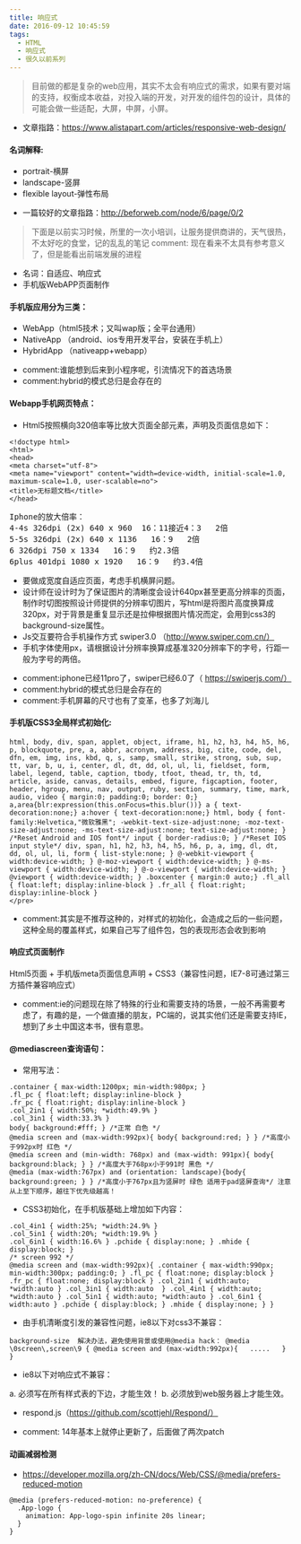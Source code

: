 ```yaml
---
title: 响应式
date: 2016-09-12 10:45:59
tags:
  - HTML
  - 响应式
  - 很久以前系列
---
```

> 目前做的都是复杂的web应用，其实不太会有响应式的需求，如果有要对端的支持，权衡成本收益，对投入端的开发，对开发的组件包的设计，具体的可能会做一些适配，大屏，中屏，小屏。

* 文章指路：https://www.alistapart.com/articles/responsive-web-design/

#### 名词解释:
- portrait-横屏
- landscape-竖屏
- flexible layout-弹性布局

* 一篇较好的文章指路：http://beforweb.com/node/6/page/0/2

> 下面是以前实习时候，所里的一次小培训，让服务提供商讲的，天气很热，不太好吃的食堂，记的乱乱的笔记
> comment: 现在看来不太具有参考意义了，但是能看出前端发展的进程

- 名词：自适应、响应式
- 手机版WebAPP页面制作

#### 手机版应用分为三类：
- WebApp（html5技术；又叫wap版；全平台通用）
- NativeApp （android、ios专用开发平台，安装在手机上）
- HybridApp （nativeapp+webapp）

* comment:谁能想到后来到小程序呢，引流情况下的首选场景
* comment:hybrid的模式总归是会存在的

#### Webapp手机网页特点：
- Html5按照横向320倍率等比放大页面全部元素，声明及页面信息如下：
```
<!doctype html>
<html>
<head>
<meta charset="utf-8">
<meta name="viewport" content="width=device-width, initial-scale=1.0, maximum-scale=1.0, user-scalable=no">
<title>无标题文档</title>
</head>
```
<pre>
Iphone的放大倍率：
4-4s 326dpi (2x) 640 x 960  16：11接近4：3   2倍
5-5s 326dpi (2x) 640 x 1136   16：9   2倍
6 326dpi 750 x 1334   16：9   约2.3倍
6plus 401dpi 1080 x 1920   16：9   约3.4倍
</pre>

- 要做成宽度自适应页面，考虑手机横屏问题。
- 设计师在设计时为了保证图片的清晰度会设计640px甚至更高分辨率的页面，制作时切图按照设计师提供的分辨率切图片，写html是将图片高度换算成320px，对于背景是重复显示还是拉伸根据图片情况而定，会用到css3的background-size属性。
- Js交互要符合手机操作方式 swiper3.0  （http://www.swiper.com.cn/）
- 手机字体使用px，请根据设计分辨率换算成基准320分辨率下的字号，行距一般为字号的两倍。

* comment:iphone已经11pro了，swiper已经6.0了（ https://swiperjs.com/）
* comment:hybrid的模式总归是会存在的
* comment:手机屏幕的尺寸也有了变革，也多了刘海儿

#### 手机版CSS3全局样式初始化:
```
html, body, div, span, applet, object, iframe, h1, h2, h3, h4, h5, h6, p, blockquote, pre, a, abbr, acronym, address, big, cite, code, del, dfn, em, img, ins, kbd, q, s, samp, small, strike, strong, sub, sup, tt, var, b, u, i, center, dl, dt, dd, ol, ul, li, fieldset, form, label, legend, table, caption, tbody, tfoot, thead, tr, th, td,
article, aside, canvas, details, embed, figure, figcaption, footer, header, hgroup, menu, nav, output, ruby, section, summary, time, mark, audio, video { margin:0; padding:0; border: 0;} a,area{blr:expression(this.onFocus=this.blur())} a { text-decoration:none;} a:hover { text-decoration:none;} html, body { font-family:Helvetica,"微软雅黑"; -webkit-text-size-adjust:none; -moz-text-size-adjust:none; -ms-text-size-adjust:none; text-size-adjust:none; } /*Reset Android and IOS font*/ input { border-radius:0; } /*Reset IOS input style*/ div, span, h1, h2, h3, h4, h5, h6, p, a, img, dl, dt, dd, ol, ul, li, form { list-style:none; } @-webkit-viewport { width:device-width; } @-moz-viewport { width:device-width; } @-ms-viewport { width:device-width; } @-o-viewport { width:device-width; } @viewport { width:device-width; } .boxcenter { margin:0 auto;} .fl_all { float:left; display:inline-block } .fr_all { float:right; display:inline-block }
</pre>
```
* comment:其实是不推荐这种的，对样式的初始化，会造成之后的一些问题，这种全局的覆盖样式，如果自己写了组件包，包的表现形态会收到影响

#### 响应式页面制作
Html5页面 + 手机版meta页面信息声明 + CSS3（兼容性问题，IE7-8可通过第三方插件兼容响应式）
* comment:ie的问题现在除了特殊的行业和需要支持的场景，一般不再需要考虑了，有趣的是，一个做直播的朋友，PC端的，说其实他们还是需要支持IE，想到了乡土中国这本书，很有意思。

#### @mediascreen查询语句：
- 常用写法：

```
.container { max-width:1200px; min-width:980px; }
.fl_pc { float:left; display:inline-block }
.fr_pc { float:right; display:inline-block }
.col_2in1 { width:50%; *width:49.9% }
.col_3in1 { width:33.3% }
body{ background:#fff; } /*正常 白色 */
@media screen and (max-width:992px){ body{ background:red; } } /*高度小于992px时 红色 */
@media screen and (min-width: 768px) and (max-width: 991px){ body{ background:black; } } /*高度大于768px小于991时 黑色 */
@media (max-width:767px) and (orientation: landscape){body{ background:green; } } /*高度小于767px且为竖屏时 绿色 适用于pad竖屏查询*/ 注意从上至下顺序，越往下优先级越高！
```
- CSS3初始化，在手机版基础上增加如下内容：
```
.col_4in1 { width:25%; *width:24.9% }
.col_5in1 { width:20%; *width:19.9% }
.col_6in1 { width:16.6% } .pchide { display:none; } .mhide { display:block; }
/* screen 992 */
@media screen and (max-width:992px){ .container { max-width:990px; min-width:300px; padding:0; } .fl_pc { float:none; display:block } .fr_pc { float:none; display:block } .col_2in1 { width:auto; *width:auto } .col_3in1 { width:auto  } .col_4in1 { width:auto; *width:auto } .col_5in1 { width:auto; *width:auto } .col_6in1 { width:auto } .pchide { display:block; } .mhide { display:none; } }
```
- 由手机清晰度引发的兼容性问题，ie8以下对css3不兼容：
```
background-size  解决办法，避免使用背景或使用@media hack： @media \0screen\,screen\9 { @media screen and (max-width:992px){   .....   } }
```
- ie8以下对响应式不兼容：
<!--[if lt IE 9]> <script type="text/javascript" src="js/respond.js"></script> <![endif]-->
a. 必须写在<link href="css/style.css" rel="stylesheet" type="text/css" />所有样式表的下边，才能生效！
b. 必须放到web服务器上才能生效。
- respond.js（https://github.com/scottjehl/Respond/）

* comment: 14年基本上就停止更新了，后面做了两次patch

#### 动画减弱检测

- https://developer.mozilla.org/zh-CN/docs/Web/CSS/@media/prefers-reduced-motion
```
@media (prefers-reduced-motion: no-preference) {
  .App-logo {
    animation: App-logo-spin infinite 20s linear;
  }
}
```
